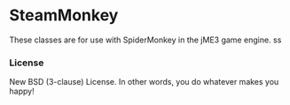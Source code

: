 SteamMonkey
=============

These classes are for use with SpiderMonkey in the jME3 game engine. ss


### License

New BSD (3-clause) License. In other words, you do whatever makes you happy!